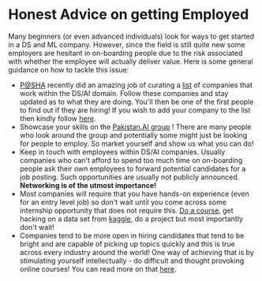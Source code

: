 # Honest Advice on getting Employed
Many beginners (or even advanced individuals) look for ways to get started in a DS and ML company. However, since the field is still quite new some employers are hesitant in on-boarding people due to the risk associated with whether the employee will actually deliver value. Here is some general guidance on how to tackle this issue:
- [P@SHA](https://www.facebook.com/pakict/) recently did an amazing job of curating a [list](https://docs.google.com/spreadsheets/d/1GhCRyStJ2hJSiDjYvL4upvRobSLZgbCHNj5SlNMTlRY/edit?usp=sharing) of companies that work within the DS/AI domain. Follow these companies and stay updated as to what they are doing. You'll then be one of the first people to find out if they are hiring! If you wish to add your company to the list then kindly follow [here](https://www.facebook.com/pakict/posts/1939315892775577).
- Showcase your skills on the [Pakistan.AI group](https://www.facebook.com/groups/1045006612234229) ! There are many people who look around the group and potentially some might just be looking for people to employ. So market yourself and show us what you can do!
- Keep in touch with employees within DS/AI companies. Usually companies who can't afford to spend too much time on on-boarding people ask their own employees to forward potential candidates for a job posting. Such opportunities are usually not publicly announced. **Networking is of the utmost importance!**
- Most companies will require that you have hands-on experience (even for an entry level job) so don't wait until you come across some internship opportunity that does not require this. [Do a course](/README.md), get hacking on a data set from [kaggle](/terms?token=B6d_w3QOpTMmnAKQN3OnwGDBPiWZoYfK8P6eePa5TGJUyxE_H8CDiSC3VWMZeX4yPpxRuO43oB6fFrZk6FTr1rCx1HSCZCVzyHmJ2ymx_Tia8GeO6XeVzAUbWZqciRovNglYEs42oTlYKBZv4hgDubszq201), do a project but most importantly don't wait!
- Companies tend to be more open in hiring candidates that tend to be bright and are capable of picking up topics quickly and this is true across every industry around the world! One way of achieving that is by stimulating yourself intellectually - do difficult and thought provoking online courses! You can read more on that [here](https://github.com/PakistanAI/Educational_guide/blob/master/mathematical_rigor.md). 
